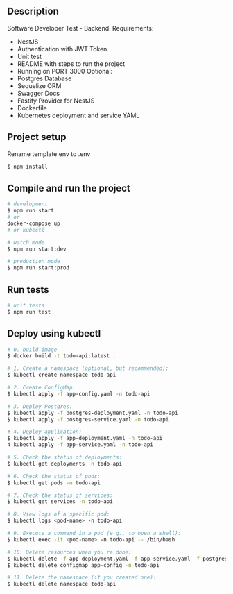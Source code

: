 ## Description

Software Developer Test - Backend.
Requirements:
- NestJS
- Authentication with JWT Token
- Unit test
- README with steps to run the project
- Running on PORT 3000
Optional:
- Postgres Database
- Sequelize ORM
- Swagger Docs
- Fastify Provider for NestJS
- Dockerfile
- Kubernetes deployment and service YAML

## Project setup

Rename template.env to .env

```bash
$ npm install
```

## Compile and run the project

```bash
# development
$ npm run start
# or
docker-compose up
# or kubectl

# watch mode
$ npm run start:dev

# production mode
$ npm run start:prod
```

## Run tests

```bash
# unit tests
$ npm run test
```

## Deploy using kubectl

```bash
# 0. build image
$ docker build -t todo-api:latest .

# 1. Create a namespace (optional, but recommended):
$ kubectl create namespace todo-api

# 2. Create ConfigMap:
$ kubectl apply -f app-config.yaml -n todo-api

# 3. Deploy Postgres:
$ kubectl apply -f postgres-deployment.yaml -n todo-api
$ kubectl apply -f postgres-service.yaml -n todo-api

# 4. Deploy application:
$ kubectl apply -f app-deployment.yaml -n todo-api
4 kubectl apply -f app-service.yaml -n todo-api

# 5. Check the status of deployments:
$ kubectl get deployments -n todo-api

# 6. Check the status of pods:
$ kubectl get pods -n todo-api

# 7. Check the status of services:
$ kubectl get services -n todo-api

# 8. View logs of a specific pod:
$ kubectl logs <pod-name> -n todo-api

# 9. Execute a command in a pod (e.g., to open a shell):
$ kubectl exec -it <pod-name> -n todo-api -- /bin/bash

# 10. Delete resources when you're done:
$ kubectl delete -f app-deployment.yaml -f app-service.yaml -f postgres-deployment.yaml -f postgres-service.yaml -n todo-api
$ kubectl delete configmap app-config -n todo-api

# 11. Delete the namespace (if you created one):
$ kubectl delete namespace todo-api
```